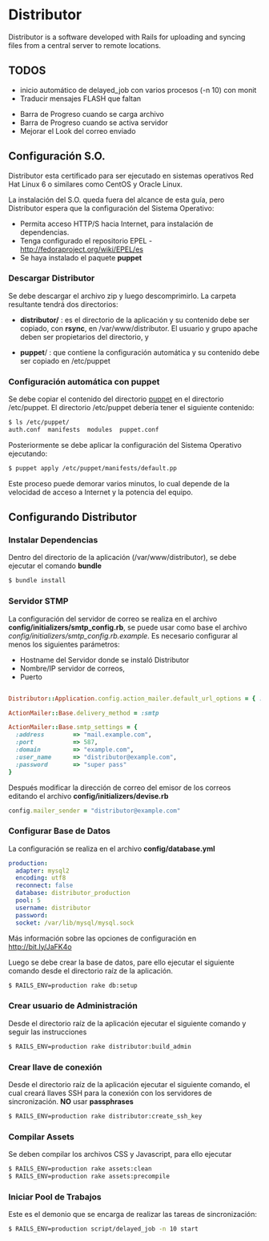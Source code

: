 # Distributor

Distributor is a software developed with Rails for uploading and syncing files from a central server to remote locations.

## TODOS
* inicio automático de delayed_job con varios procesos (-n 10) con monit
* Traducir mensajes FLASH que faltan
- Barra de Progreso cuando se carga archivo
- Barra de Progreso cuando se activa servidor
- Mejorar el Look del correo enviado

## Configuración S.O.
Distributor esta certificado para ser ejecutado en sistemas operativos Red Hat Linux 6 o similares como CentOS y Oracle Linux.

La instalación del S.O. queda fuera del alcance de esta guía, pero Distributor espera que la configuración del Sistema Operativo:

* Permita acceso HTTP/S hacia Internet, para instalación de dependencias.
* Tenga configurado el repositorio EPEL - http://fedoraproject.org/wiki/EPEL/es
* Se haya instalado el paquete __puppet__

### Descargar Distributor
Se debe descargar el archivo zip y luego descomprimirlo.
La carpeta resultante tendrá dos directorios:

* __distributor/__ : es el directorio de la aplicación y su contenido debe ser copiado, con __rsync__, en /var/www/distributor. El usuario y grupo apache deben ser propietarios del directorio, y

* __puppet__/ : que contiene la configuración automática y su contenido debe ser copiado en /etc/puppet

### Configuración automática con puppet
Se debe copiar el contenido del directorio [puppet](https://github.com/pbruna/Distributor/tree/master/puppet) en el directorio /etc/puppet. El directorio /etc/puppet debería tener el siguiente contenido:

```bash
$ ls /etc/puppet/
auth.conf  manifests  modules  puppet.conf
```

Posteriormente se debe aplicar la configuración del Sistema Operativo ejecutando:

```bash
$ puppet apply /etc/puppet/manifests/default.pp
```

Este proceso puede demorar varios minutos, lo cual depende de la velocidad de acceso a Internet y la potencia del equipo.

## Configurando Distributor

### Instalar Dependencias
Dentro del directorio de la aplicación (/var/www/distributor), se debe ejecutar el comando __bundle__

```bash
$ bundle install
```

### Servidor STMP
La configuración del servidor de correo se realiza en el archivo __config/initializers/smtp_config.rb__, se puede usar como base el archivo _config/initializers/smtp_config.rb.example_. Es necesario configurar al menos los siguientes parámetros:

* Hostname del Servidor donde se instaló Distributor
* Nombre/IP servidor de correos,
* Puerto

```ruby

Distributor::Application.config.action_mailer.default_url_options = { :host => "distributor.example.com" }

ActionMailer::Base.delivery_method = :smtp

ActionMailer::Base.smtp_settings = {
  :address        => "mail.example.com",
  :port           => 587,
  :domain         => "example.com",
  :user_name      => "distributor@example.com",
  :password       => "super pass"
}
```

Después modificar la dirección de correo del emisor de los correos editando el archivo __config/initializers/devise.rb__ 

```ruby
config.mailer_sender = "distributor@example.com"
```

### Configurar Base de Datos
La configuración se realiza en el archivo __config/database.yml__

```yaml
production:
  adapter: mysql2
  encoding: utf8
  reconnect: false
  database: distributor_production
  pool: 5
  username: distributor
  password:
  socket: /var/lib/mysql/mysql.sock
```
Más información sobre las opciones de configuración en http://bit.ly/JaFK4o

Luego se debe crear la base de datos, pare ello ejecutar el siguiente comando desde el directorio raíz de la aplicación.

```bash
$ RAILS_ENV=production rake db:setup
```

### Crear usuario de Administración
Desde el directorio raíz de la aplicación ejecutar el siguiente comando y seguir las instrucciones

```bash
$ RAILS_ENV=production rake distributor:build_admin
```

### Crear llave de conexión
Desde el directorio raíz de la aplicación ejecutar el siguiente comando, el cual creará llaves SSH para la conexión con los servidores de sincronización. **NO** usar __passphrases__

```bash
$ RAILS_ENV=production rake distributor:create_ssh_key
```

### Compilar Assets
Se deben compilar los archivos CSS y Javascript, para ello ejecutar

```bash
$ RAILS_ENV=production rake assets:clean
$ RAILS_ENV=production rake assets:precompile
```

### Iniciar Pool de Trabajos
Este es el demonio que se encarga de realizar las tareas de sincronización:

```bash
$ RAILS_ENV=production script/delayed_job -n 10 start
```
